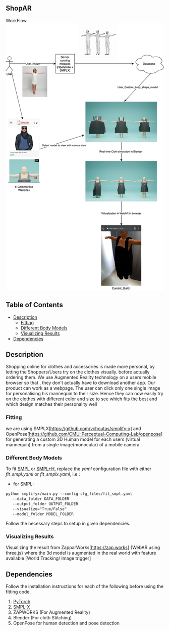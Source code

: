 ## ShopAR

WorkFlow
![Image working](/resources/base.png)

## Table of Contents
  * [Description](#description)
    * [Fitting](#fitting)
    * [Different Body Models](#different-body-models)
    * [Visualizing Results](#visualizing-results)
  * [Dependencies](#dependencies)


## Description
Shopping online for clothes and accessories is made more personal, by letting the Shoppers/Users try on the clothes visually. before actually ordering them. We use Augmented Reality technology on a users mobile browser so that , they don't actually have to download another app. Our product can work as a webpage. The user can click only one single image for personalising his mannequin to their size. Hence they can now easily try on the clothes with different color and size to see which fits the best and which design matches their personality well

### Fitting
we are using SMPLX[https://github.com/vchoutas/smplify-x] and OpenPose[https://github.com/CMU-Perceptual-Computing-Lab/openpose] for generating a custom 3D Human model for each users (virtual mannequin) from a single image(monocular) of a mobile camera.

### Different Body Models

To fit [SMPL](http://smpl.is.tue.mpg.de/) or [SMPL+H](http://mano.is.tue.mpg.de), replace the *yaml* configuration file
with either *fit_smpl.yaml* or *fit_smplx.yaml*, i.e.:
 * for SMPL:
 ```Shell
 python smplifyx/main.py --config cfg_files/fit_smpl.yaml
    --data_folder DATA_FOLDER
    --output_folder OUTPUT_FOLDER
    --visualize="True/False"
    --model_folder MODEL_FOLDER

 ```
Follow the necessary steps to setup in given dependencies.

### Visualizing Results

Visualizing the result from ZapparWorks[https://zap.works] {WebAR using three.js} where the 3d model is augmented in the real world with feature available [World Tracking/ Image trigger]

## Dependencies

Follow the installation instructions for each of the following before using the
fitting code.

1. [PyTorch](https://pytorch.org/)
2. [SMPL-X](https://github.com/vchoutas/smplx)
3. ZAPWORKS (For Augmented Reality)
4. Blender (For cloth Stitching)
5. OpenPose for human detection and pose detection
